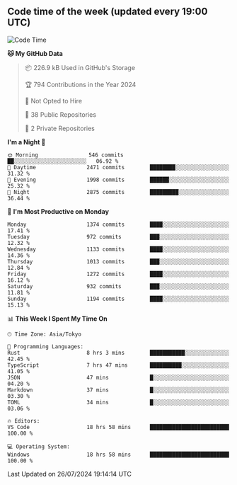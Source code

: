 ## Code time of the week (updated every 19:00 UTC)

<!--START_SECTION:waka-->
![Code Time](http://img.shields.io/badge/Code%20Time-3%2C496%20hrs%2029%20mins-blue)

**🐱 My GitHub Data** 

> 📦 226.9 kB Used in GitHub's Storage 
 > 
> 🏆 794 Contributions in the Year 2024
 > 
> 🚫 Not Opted to Hire
 > 
> 📜 38 Public Repositories 
 > 
> 🔑 2 Private Repositories 
 > 
**I'm a Night 🦉** 

```text
🌞 Morning                546 commits         ██░░░░░░░░░░░░░░░░░░░░░░░   06.92 % 
🌆 Daytime                2471 commits        ████████░░░░░░░░░░░░░░░░░   31.32 % 
🌃 Evening                1998 commits        ██████░░░░░░░░░░░░░░░░░░░   25.32 % 
🌙 Night                  2875 commits        █████████░░░░░░░░░░░░░░░░   36.44 % 
```
📅 **I'm Most Productive on Monday** 

```text
Monday                   1374 commits        ████░░░░░░░░░░░░░░░░░░░░░   17.41 % 
Tuesday                  972 commits         ███░░░░░░░░░░░░░░░░░░░░░░   12.32 % 
Wednesday                1133 commits        ████░░░░░░░░░░░░░░░░░░░░░   14.36 % 
Thursday                 1013 commits        ███░░░░░░░░░░░░░░░░░░░░░░   12.84 % 
Friday                   1272 commits        ████░░░░░░░░░░░░░░░░░░░░░   16.12 % 
Saturday                 932 commits         ███░░░░░░░░░░░░░░░░░░░░░░   11.81 % 
Sunday                   1194 commits        ████░░░░░░░░░░░░░░░░░░░░░   15.13 % 
```


📊 **This Week I Spent My Time On** 

```text
🕑︎ Time Zone: Asia/Tokyo

💬 Programming Languages: 
Rust                     8 hrs 3 mins        ███████████░░░░░░░░░░░░░░   42.45 % 
TypeScript               7 hrs 47 mins       ██████████░░░░░░░░░░░░░░░   41.05 % 
JSON                     47 mins             █░░░░░░░░░░░░░░░░░░░░░░░░   04.20 % 
Markdown                 37 mins             █░░░░░░░░░░░░░░░░░░░░░░░░   03.30 % 
TOML                     34 mins             █░░░░░░░░░░░░░░░░░░░░░░░░   03.06 % 

🔥 Editors: 
VS Code                  18 hrs 58 mins      █████████████████████████   100.00 % 

💻 Operating System: 
Windows                  18 hrs 58 mins      █████████████████████████   100.00 % 
```


 Last Updated on 26/07/2024 19:14:14 UTC
<!--END_SECTION:waka-->